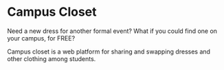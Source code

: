 # Campus Closet

Need a new dress for another formal event? What if you could find one on your campus, for FREE? 

Campus closet is a web platform for sharing and swapping dresses and other clothing among students.